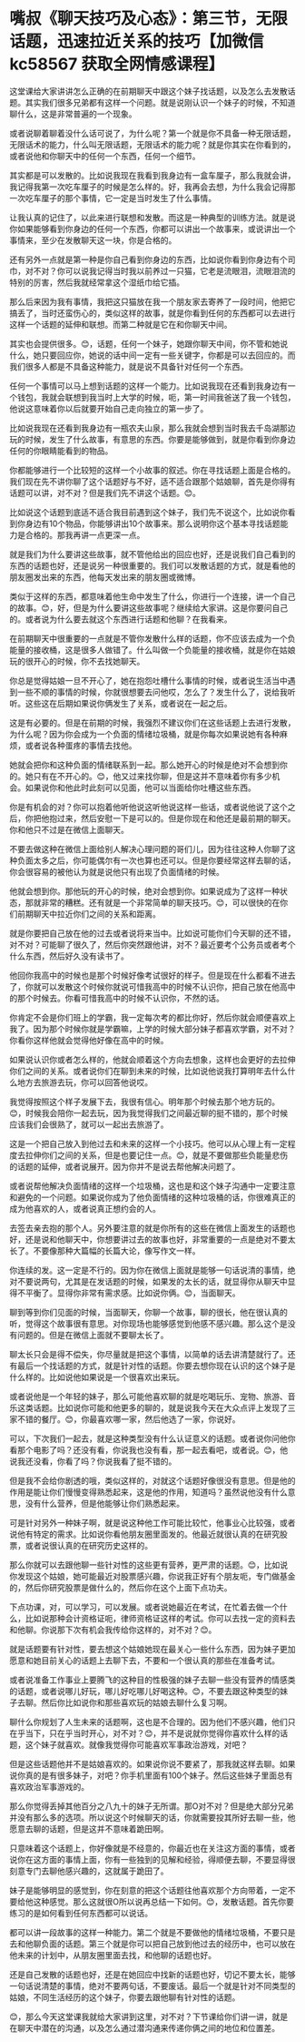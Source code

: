 # 嘴叔《聊天技巧及心态》：第三节，无限话题，迅速拉近关系的技巧【加微信 kc58567 获取全网情感课程】

这堂课给大家讲讲怎么正确的在前期聊天中跟这个妹子找话题，以及怎么去发散话题。其实我们很多兄弟都有这样一个问题。就是说刚认识一个妹子的时候，不知道聊什么，这是非常普遍的一个现象。

或者说聊着聊着没什么话可说了，为什么呢？第一个就是你不具备一种无限话题，无限话术的能力，什么叫无限话题，无限话术的能力呢？就是你其实在你看到的，或者说他和你聊天中的任何一个东西，任何一个细节。

其实都是可以发散的。比如说我现在我看到我身边有一盒车厘子，那么我就会讲，我记得我第一次吃车厘子的时候是怎么样的。好，我再会去想，为什么我会记得那一次吃车厘子的那个事情，它一定是当时发生了什么事情。

让我认真的记住了，以此来进行联想和发散。而这是一种典型的训练方法。就是说你如果能够看到你身边的任何一个东西，你都可以讲出一个故事来，或说讲出一个事情来，至少在发散聊天这一块，你是合格的。

还有另外一点就是第一种是你自己看到你身边的东西，比如说你看到你身边有个司巾，对不对？你可以说我记得当时我以前养过一只猫，它老是流眼泪，流眼泪流的特别的厉害，然后我就经常拿这个湿纸巾给它插。

那么后来因为我有事情，我把这只猫放在我一个朋友家去寄养了一段时间，他把它搞丢了，当时还蛮伤心的，类似这样的故事，就是你看到任何的东西都可以去进行这样一个话题的延伸和联想。而第二种就是它在和你聊天中间。

其实也会提供很多。😊，话题，任何一个妹子，她跟你聊天中间，你不管和她说什么，她只要回应你，她说的话中间一定有一些关键字，你都是可以去回应的。而我们很多人都是不具备这种能力，就是说不具备针对任何一个东西。

任何一个事情可以马上想到话题的这样一个能力。比如说我现在还看到我身边有一个钱包，我就会联想到我当时上大学的时候，呃，第一时间我爸送了我一个钱包，他说这意味着你以后就要开始自己走向独立的第一步了。

比如说我现在还看到我身边有一瓶农夫山泉，那么我就会想到当时我去千岛湖那边玩的时候，发生了什么故事，有意思的东西。你要是能够做到，就是你看到你身边任何的你眼睛能看到的物品。

你都能够进行一个比较短的这样一个小故事的叙述。你在寻找话题上面是合格的。我们现在先不讲你聊了这个话题好与不好，适不适合跟那个姑娘聊，首先是你得有话题可以讲，对不对？但是我们先不讲这个话题。😊。

比如说这个话题到底适不适合我目前遇到这个妹子，我们先不说这个，比如说你看到你身边有10个物品，你能够讲出10个故事来。那么说明你这个基本寻找话题能力是合格的。那我再讲一点更深一点。

就是我们为什么要讲这些故事，就不管他给出的回应也好，还是说我们自己看到的东西的话题也好，还是说另一种很重要的。我们可以发散话题的方式，就是看他的朋友圈发出来的东西，他每天发出来的朋友圈或微博。

类似于这样的东西，都意味着他生命中发生了什么，你进行一个连接，讲一个自己的故事。😊，好，但是为什么要讲这些故事呢？继续给大家讲。这是你要问自己的。或者说为什么要去就这个东西进行话题和他聊？在我看来。

在前期聊天中很重要的一点就是不管你发散什么样的话题，你不应该去成为一个负能量的接收桶，这是很多人做错了。什么叫做一个负能量的接收桶，就是你在姑娘玩的很开心的时候，你不去找她聊天。

你总是觉得姑娘一旦不开心了，她在抱怨吐槽什么事情的时候，或者说生活当中遇到一些不顺的事情的时候，你就很想要去问他哎，怎么了？发生什么了，说给我听听。这些这在后期如果说你俩发生了关系，或者说在一起之后。

这是有必要的。但是在前期的时候，我强烈不建议你们在这些话题上去进行发散，为什么呢？因为你会成为一个负面的情绪垃圾桶，就是你每次如果说她有各种麻烦，或者说各种蛋疼的事情去找他。

她就会把你和这种负面的情绪联系到一起。那么她开心的时候是绝对不会想到你的。她只有在不开心的。😊，他又过来找你聊，但是这并不意味着你有多少机会。如果说你和他此时此刻可以见面，他可以当面给你吐槽这些东西。

你是有机会的对？你可以抱着他听他说这听他说这样一些话，或者说他说了这个之后，你把他抱过来，然后安慰一下是可以的。但是你现在和他还是最前期的聊天。你和他只不过是在微信上面聊天。

不要去做这种在微信上面给别人解决心理问题的哥们儿，因为往往这种人你聊了这种负面太多之后，你可能偶尔有一次也算也还可以。但是你要经常这样去聊的话，你会很容易的被他认为就是说他只有出现了负面情绪的时候。

他就会想到你。那他玩的开心的时候，绝对会想到你。如果说成为了这样一种状态，那就非常的糟糕。还有就是一个非常简单的聊天技巧。😊，可以很快的在你们前期聊天中拉近你们之间的关系和距离。

就是你要把自己放在他的过去或者说将来当中。比如说可能你们今天聊的还不错，对不对？可能聊了很久了，然后你突然跟他讲，对不？最近要考个公务员或者考个什么东西，然后好久没有读书了。

他回你我高中的时候也是那个时候好像考试很好的样子。但是现在什么都看不进去了，你就可以发散这个时候你就说可惜我高中的时候不认识你，把自己放在他高中的那个时候去。你看可惜我高中的时候不认识你，不然的话。

你肯定不会是你们班上的学霸，我一定每次考的都比你好，然后你就会顺便喜欢上我了。因为那个时候你就是学霸嘛，上学的时候大部分妹子都喜欢学霸，对不对？你看你这样他就会觉得他好像在高中的时候。

如果说认识你或者怎么样的，他就会顺着这个方向去想象，这样也会更好的去拉伸你们之间的关系。或者说你们在聊到未来的时候，比如说他说我打算明年去什么什么地方去旅游去玩，你可以回答他说哎。

我觉得按照这个样子发展下去，我很有信心。明年那个时候去那个地方玩的。😊，时候我会陪你一起去玩，因为我觉得我们之间最近聊的挺不错的，那个时候应该我们会很熟了，就可以一起出去旅游了。

这是一个把自己放入到他过去和未来的这样一个小技巧。他可以从心理上有一定程度去拉伸你们之间的关系，但是也要记住一点。😊，就是不要做那些负能量悲伤的话题的延伸，或者说展开。因为你并不是说去帮他解决问题了。

或者说帮他解决负面情绪的这样一个垃圾桶，这也是和这个妹子沟通中一定要注意和避免的一个问题。如果说你成为了他负面情绪的这种垃圾桶的话，你很难真正的成为他喜欢的人，或者说真正想约会的人。

去签去亲去抱的那个人。另外要注意的就是你所有的这些在微信上面发生的话题也好，还是说和他聊天中，你想要讲过去的故事也好，非常重要的一点是绝对不要太长了。不要像那种大篇幅的长篇大论，像写作文一样。

你连续的发。这一定是不行的。因为你在微信上面就是能够一句话说清的事情，绝对不要说两句，尤其是在发话题的时候，如果发的太长的话，就显得你从聊天中显得不平衡了。显得你非常有需求感。比如说你俩。😊，当面聊天。

聊到等到你们见面的时候，当面聊天，你聊一个故事，聊的很长，他在很认真的听，觉得这个故事很有意思。对你现场也能够感觉到他感不感兴趣。那么这个是没有问题的。但是在微信上面就不要聊太长了。

聊太长只会是得不偿失，你尽量就是把这个事情，以简单的话去讲清楚就行了。还有最后一个找话题的方式，就是针对性的话题。你要去想你现在认识的这个妹子是什么样的。比如说他如果说是一个很喜欢出来玩。

或者说他是一个年轻的妹子，那么可能他喜欢聊的就是吃喝玩乐、宠物、旅游、音乐这类话题。比如说你可能和他更多的聊的，就是说我今天在大众点评上发现了三家不错的餐厅。😊，你最喜欢哪一家，然后他选了一家，你说好。

可以，下次我们一起去，就是这种类型没有什么认证意义的话题。或者说你问他你看那个电影了吗？还没有看，你说我也没有看，那一起去看吧，或者说。😊，他说我还没看，你看了吗？你说我看了挺不错的。

但是我不会给你剧透的哦，类似这样的，对就这个话题好像很没有意思。但是他的作用是能让你们慢慢变得熟悉起来，这是他的作用，知道吗？虽然说他没有什么意思，没有什么营养，但是他能够让你们熟悉起来。

可是针对另外一种妹子啊，就是说这种他工作可能比较忙，他事业心比较强，或者说他有特定的需求。比如说你看他朋友圈里面发的。他最近就很认真的在研究股票，或者说很认真的在研究历史这样的。

那么你就可以去跟他聊一些针对性的这些更有营养，更严肃的话题。😊，比如说你发现这个姑娘，她可能最近对股票感兴趣，你说我正好有个朋友呃，专门做基金的，然后你研究股票是做什么的，然后你在这个上面下点功夫。

下点功课，对，可以学习，可以发展。或者说她最近在考试，在忙着去做一个什么，比如说那种会计资格证呃，律师资格证这样的考试。你可以去找一定的资料去和他聊。你说那下次有机会我传给你这样的，对不对？😊。

就是话题要有针对性，要去想这个姑娘她现在最关心一些什么东西，因为妹子更加愿意和她目前关心的话题上去聊下去，不要和一个很认真的那些在准备考试。

或者说准备工作事业上要腾飞的这种目的性极强的妹子去聊一些没有营养的情感类的话题，或者说哪儿好玩，哪儿好吃哪儿好喝这种。😊，不要去跟这种类型的妹子去聊。然后你比如说你和那些喜欢玩的姑娘去聊什么复习啊。

聊什么你规划了人生未来的话题啊，这也是不合理的。因为他们不感兴趣，他们只在乎当下，只在乎当时开心，对不对？😊，并不是说就你觉得你喜欢什么样的话题，这个妹子就喜欢。就像我觉得你可能喜欢军事政治游戏，对吧？

但是这些话题他并不是姑娘喜欢的。如果说你说不要紧了，那我就这样去聊。如果说你真的是有很多妹子，对吧？你手机里面有100个妹子。然后这些妹子里面总有喜欢政治军事游戏的。

那么你觉得丢掉其他百分之八九十的妹子无所谓。那O对不对？但是绝大部分兄弟并没有那么多的选项。所以说这个时候聊天的话，你就需要投其所好去聊一些，他愿意去聊的话题，但是这并不意味着跪田啊。

只意味着这个话题上，你好像就是不经意的，你最近也在关注这方面的事情，或者说你在这方面的事情上面，你有一些独到的见解和经验，得顺便去聊，不要显得很刻意专门去聊他感兴趣的，这就属于跪田了。

妹子是能够明显的感觉到，你在刻意的把这个话题往他喜欢那个方向带着，一定不要给他这种感觉。那么这就很O所以说再总结一下如何。😊，发散话题。首先你要练习的是如何看到任何东西都可以说话。

都可以讲一段故事的这样一种能力。第二个就是不要做他的情绪垃圾桶，不要只是去和他聊负面的话题。第三个就是你可以把自己放到他过去的经历中，也可以放在他未来的计划中，从朋友圈里面去找，和他聊的话题也好。

还是自己发散的话题也好，还是在她回应中找新的话题也好，切记不要太长，能够一句话说清楚的事情，绝对不要两句话，不要废话。最后一个就是针对不同类型的姑娘，不同生活经历的这个妹子，你要去跟他聊有针对性的话题。

😊，那么今天这堂课我就给大家讲到这里，对不对？下节课给你们讲一讲，就是在聊天中潜在的沟通，以及怎么通过潜沟通来传递你俩之间的地位和位置差。

